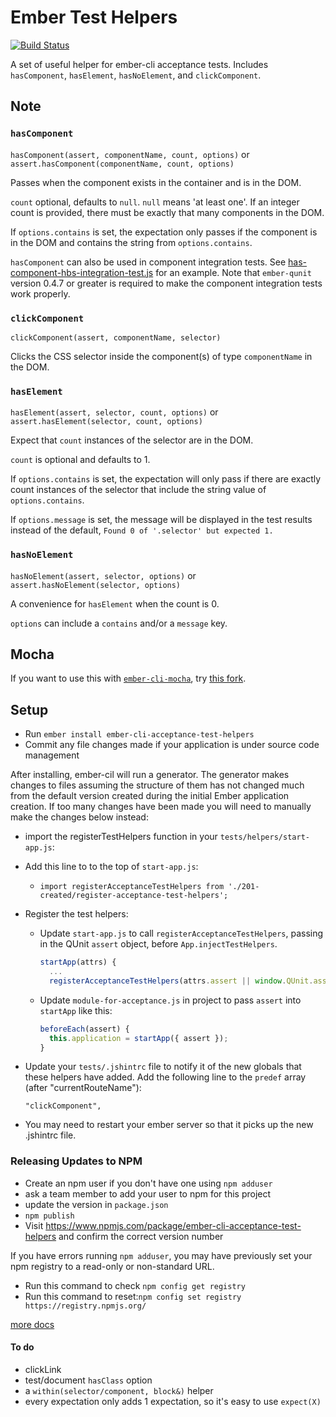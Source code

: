 # Ember Test Helpers
[![Build Status](https://travis-ci.org/201-created/ember-cli-acceptance-test-helpers.svg?branch=master)](https://travis-ci.org/201-created/ember-cli-acceptance-test-helpers)

A set of useful helper for ember-cli acceptance tests. Includes
`hasComponent`, `hasElement`, `hasNoElement`, and `clickComponent`.

## Note

### `hasComponent`

`hasComponent(assert, componentName, count, options)` or `assert.hasComponent(componentName, count, options)`

Passes when the component exists in the container and is in the DOM.

`count` optional, defaults to `null`. `null` means 'at least one'.
If an integer count is provided, there must be exactly that many components in the DOM.

If `options.contains` is set, the expectation only passes if the
component is in the DOM and contains the string from `options.contains`.

`hasComponent` can also be used in component integration tests. See [has-component-hbs-integration-test.js](https://github.com/201-created/ember-cli-acceptance-test-helpers/blob/master/tests/integration/has-component-hbs-integration-test.js) for an example.
Note that `ember-qunit` version 0.4.7 or greater is required to make the component integration tests work properly.

### `clickComponent`

`clickComponent(assert, componentName, selector)`

Clicks the CSS selector inside the component(s) of type `componentName`
in the DOM.

### `hasElement`

`hasElement(assert, selector, count, options)` or `assert.hasElement(selector, count, options)`

Expect that `count` instances of the selector are in the DOM.

`count` is optional and defaults to 1.

If `options.contains` is set, the expectation will only pass if there
are exactly count instances of the selector that include the string
value of `options.contains`.

If `options.message` is set, the message will be displayed in the test results instead of the default,  `Found 0 of '.selector' but expected 1.`

### `hasNoElement`

`hasNoElement(assert, selector, options)` or `assert.hasNoElement(selector, options)`

A convenience for `hasElement` when the count is 0.

`options` can include a `contains` and/or a `message` key.

## Mocha

If you want to use this with [`ember-cli-mocha`](https://github.com/switchfly/ember-cli-mocha), try [this fork](https://github.com/backspace/ember-cli-acceptance-test-helpers/tree/use-mocha).

## Setup

  * Run `ember install ember-cli-acceptance-test-helpers`
  * Commit any file changes made if your application is under source code management

After installing, ember-cil will run a generator. The generator makes changes to files assuming the structure of them has not changed much from the default version created during the initial Ember application creation. If too many changes have been made you will need to manually make the changes below instead:

  * import the registerTestHelpers function in your `tests/helpers/start-app.js`:
  * Add this line to to the top of `start-app.js`:
    * `import registerAcceptanceTestHelpers from './201-created/register-acceptance-test-helpers';`
  * Register the test helpers:
    * Update `start-app.js` to call `registerAcceptanceTestHelpers`, passing in the QUnit `assert` object, before `App.injectTestHelpers`.
      ```js
      startApp(attrs) {
        ...
        registerAcceptanceTestHelpers(attrs.assert || window.QUnit.assert);
      ```
    * Update `module-for-acceptance.js` in project to pass `assert` into `startApp` like this: 
      ```js
      beforeEach(assert) {
        this.application = startApp({ assert });
      }
      ```

  * Update your `tests/.jshintrc` file to notify it of the new globals
    that these helpers have added. Add the following line to the
    `predef` array (after "currentRouteName"):
    ```
    "clickComponent",
    ```

  * You may need to restart your ember server so that it picks up the new .jshintrc file.

### Releasing Updates to NPM
 * Create an npm user if you don't have one using `npm adduser`
 * ask a team member to add your user to npm for this project
 * update the version in `package.json`
 * `npm publish`
 * Visit https://www.npmjs.com/package/ember-cli-acceptance-test-helpers and confirm the correct version number

If you have errors running `npm adduser`, you may have previously set your npm registry to a read-only or non-standard URL.
 * Run this command to check `npm config get registry`
 * Run this command to reset:`npm config set registry https://registry.npmjs.org/`

[more docs](https://docs.npmjs.com/getting-started/publishing-npm-packages)

#### To do

 * clickLink
 * test/document `hasClass` option
 * a `within(selector/component, block&)` helper
 * every expectation only adds 1 expectation, so it's easy to use `expect(X)`
